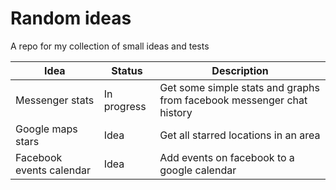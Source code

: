 # Random ideas

A repo for my collection of small ideas and tests

Idea | Status | Description
-- | -- | --
Messenger stats | In progress | Get some simple stats and graphs from facebook messenger chat history
Google maps stars | Idea | Get all starred locations in an area
Facebook events calendar | Idea | Add events on facebook to a google calendar
